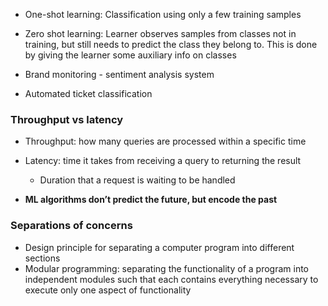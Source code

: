 - One-shot learning: Classification using only a few training samples
- Zero shot learning: Learner observes samples from classes not in training, but still needs to predict the class they belong to. This is done by giving the learner some auxiliary info on classes

- Brand monitoring - sentiment analysis system
- Automated ticket classification

### Throughput vs latency
- Throughput: how many queries are processed within a specific time
- Latency: time it takes from receiving a query to returning the result
	- Duration that a request is waiting to be handled 


- **ML algorithms don’t predict the future, but encode the past**

### Separations of concerns
- Design principle for separating a computer program into different sections 
- Modular programming: separating the functionality of a program into independent modules such that each contains everything necessary to execute only one aspect of functionality 